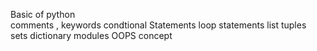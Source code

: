 Basic of python  
    comments , keywords
    condtional Statements
    loop statements
    list
    tuples
    sets
    dictionary
    modules
    OOPS concept
